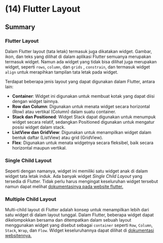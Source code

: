 # (14) Flutter Layout

## Summary

### Flutter Layout

Dalam Flutter layout (tata letak) termasuk juga dikatakan widget. Gambar, ikon, dan teks yang dilihat di dalam aplikasi Flutter semuanya merupakan termasuk widget. Namun ada widget yang tidak bisa dilihat juga merupakan widget, seperti `rows`, `column`, dan `grids` , `constrain`, dan termasuk widget `align` untuk merapihkan tampilan tata letak pada widget. 

Terdapat beberapa jenis layout yang dapat digunakan dalam Flutter, antara lain: 
* __Container__: Widget ini digunakan untuk membuat kotak yang dapat diisi dengan widget lainnya. 
* __Row dan Column__: Digunakan untuk menata widget secara horizontal (Row) atau vertikal (Column) dalam suatu container. 
* __Stack dan Positioned__: Widget Stack dapat digunakan untuk menumpuk widget secara relatif, sedangkan Positioned digunakan untuk mengatur posisi widget dalam stack. 
* __ListView dan GridView__: Digunakan untuk menampilkan widget dalam bentuk daftar (ListView) atau grid (GridView). 
* __Flex__: Digunakan untuk menata widgetnya secara fleksibel, baik secara horizontal maupun vertikal.

### Single Child Layout

Seperti dengan namanya, widget ini memiliki satu widget anak di dalam widget tata letak induk. Ada banyak widget _Single Child Layout_ yang tersedia di Flutter. Tidak perlu harus mengingat keseluruhan widget tersebut namun dapat melihat [dokumentasinya pada website flutter.](https://docs.flutter.dev/development/ui/widgets/layout#Single-child%20layout%20widgets) 

### Multiple Child Layout

Multi-child layout di Flutter adalah konsep untuk menampilkan lebih dari satu widget di dalam layout tunggal. Dalam Flutter, beberapa widget dapat dikelompokkan bersama dan ditempatkan dalam sebuah layout menggunakan widget yang disebut sebagai `container` seperti `Row`, `Column`, `Stack`, `Wrap`, dan `Flow`. Widget keseluruhannya dapat dilihat di [dokumentasi websitennya.](https://docs.flutter.dev/development/ui/widgets/layout#Multi-child%20layout%20widgets)